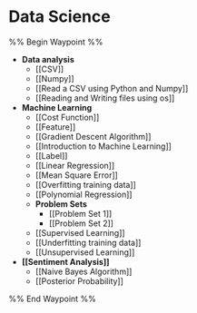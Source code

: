 # Data Science
%% Begin Waypoint %%
- **Data analysis**
	- [[CSV]]
	- [[Numpy]]
	- [[Read a CSV using Python and Numpy]]
	- [[Reading and Writing files using os]]
- **Machine Learning**
	- [[Cost Function]]
	- [[Feature]]
	- [[Gradient Descent Algorithm]]
	- [[Introduction to Machine Learning]]
	- [[Label]]
	- [[Linear Regression]]
	- [[Mean Square Error]]
	- [[Overfitting training data]]
	- [[Polynomial Regression]]
	- **Problem Sets**
		- [[Problem Set 1]]
		- [[Problem Set 2]]
	- [[Supervised Learning]]
	- [[Underfitting training data]]
	- [[Unsupervised Learning]]
- **[[Sentiment Analysis]]**
	- [[Naive Bayes Algorithm]]
	- [[Posterior Probability]]

%% End Waypoint %%